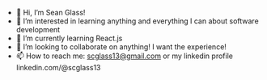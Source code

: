- 👋 Hi, I’m Sean Glass!
- 👀 I’m interested in learning anything and everything I can about software development
- 🌱 I’m currently learning React.js
- 💞️ I’m looking to collaborate on anything! I want the experience!
- 📫 How to reach me: scglass13@gmail.com or my linkedin profile linkedin.com/@scglass13


